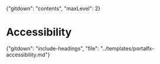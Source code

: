 {"gitdown": "contents", "maxLevel": 2}

# Accessibility
{"gitdown": "include-headings", "file": "../templates/portalfx-accessibility.md"}

